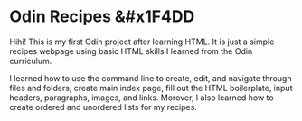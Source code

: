 # Odin Recipes &#x1F4DD

Hihi! This is my first Odin project after learning HTML. It is just a simple recipes webpage using basic HTML skills I learned from the Odin curriculum. 

I learned how to use the command line to create, edit, and navigate through files and folders, create main index page, fill out the HTML boilerplate, input headers, paragraphs, images, and links. Morover, I also learned how to create ordered and unordered lists for my recipes.

